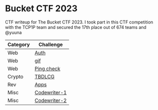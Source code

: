 # Bucket CTF 2023
CTF writeup for The Bucket CTF 2023. I took part in this CTF competition with the TCP1P team and secured the 17th place out of 674 teams and @yuuna

| Category | Challenge |
| --- | --- |
| Web | [Auth](/Bucket%20CTF%202023/Auth/)
| Web | [gif](/Bucket%20CTF%202023/gif/)
| Web | [Ping check](/Bucket%20CTF%202023/Ping%20check/)
| Crypto | [TBDLCG](/Bucket%20CTF%202023/TBDLCG/)
| Rev | [Apps](/Bucket%20CTF%202023/Apps/)
| Misc | [Codewriter-1](/Bucket%20CTF%202023/Codewriter-1/)
| Misc | [Codewriter-2](/Bucket%20CTF%202023/Codewriter-2/)